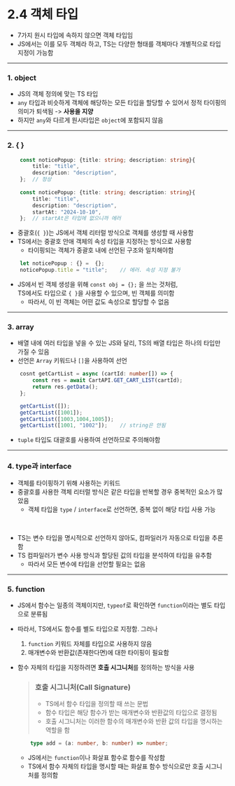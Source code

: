 # 2.4 객체 타입

- 7가지 원시 타입에 속하지 않으면 객체 타입임
- JS에서는 이를 모두 객체라 하고, TS는 다양한 형태를 객체마다 개별적으로 타입 지정이 가능함 

---

### 1. object
- JS의 객체 정의에 맞는 TS 타입
- `any` 타입과 비슷하게 객체에 해당하는 모든 타입을 할당할 수 있어서 정적 타이핑의 의미가 퇴색됨 -> **사용을 지양**
- 하지만 `any`와 다르게 원시타입은 `object`에 포함되지 않음

---

### 2. { }
```typescript
    const noticePopup: {title: string; description: string}{
        title: "title",
        description: "description",
    };  // 정상
    
    const noticePopup: {title: string; description: string}{
        title: "title",
        description: "description",
        startAt: "2024-10-10",
    };  // startAt은 타입에 없으니까 에러
```
- 중괄호(`{ }`)는 JS에서 객체 리터럴 방식으로 객체를 생성할 때 사용함
- TS에서는 중괄호 안애 객체의 속성 타입을 지정하는 방식으로 사용함
    - 타이핑되는 객체가 중괄호 내에 선언된 구조와 일치해야함


```typescript
    let noticePopup : {} =  {};
    noticePopup.title = "title";    // 에러. 속성 지정 불가 

```
- JS에서 빈 객체 생성을 위해 `const obj = {};` 을 쓰는 것처럼, <br/>
TS에서도 타입으로 `{ }`을 사용할 수 있으며, 빈 객체를 의미함
    - 따라서, 이 빈 객체는 어떤 값도 속성으로 할당할 수 없음

---

### 3. array
- 배열 내에 여러 타입을 넣을 수 있는 JS와 달리, TS의 배열 타입은 하나의 타입만 가질 수 있음
- 선언은 `Array` 키워드나 `[]`을 사용하여 선언
```typescript
    cosnt getCartList = async (cartId: number[]) => {
        const res = await CartAPI.GET_CART_LIST(cartId);
        return res.getData();
    };

    getCartList([]);
    getCartList([1001]);
    getCartList([1003,1004,1005]);
    getCartList([1001, "1002"]);    // string은 안됨
```

- `tuple` 타입도 대괄호를 사용하여 선언하므로 주의해야함

---

### 4. type과 interface
- 객체를 타이핑하기 위해 사용하는 키워드
- 중괄호를 사용한 객체 리터럴 방식은 같은 타입을 반복할 경우 중복적인 요소가 많았음
    - 객체 타입을 `type` / `interface`로 선언하면, 중복 없이 해당 타입 사용 가능
<br/>

- TS는 변수 타입을 명시적으로 선언하지 않아도, 컴파일러가 자동으로 타입을 추론함
- TS 컴파일러가 변수 사용 방식과 할당된 값의 타입을 분석하여 타입을 유추함 
    - 따라서 모든 변수에 타입을 선언할 필요는 없음

---

### 5. function
- JS에서 함수는 일종의 객체이지만, `typeof`로 확인하면 `function`이라는 별도 타입으로 분류됨
- 따라서, TS에서도 함수를 별도 타입으로 지정함. 그러나
    1. `function` 키워드 자체를 타입으로 사용하지 않음
    2. 매개변수와 반환값(존재한다면)에 대한 타이핑이 필요함

- 함수 자체의 타입을 지정하려면 **호출 시그니처**를 정의하는 방식을 사용
    > ### 호출 시그니처(Call Signature)
    > - TS에서 함수 타입을 정의할 때 쓰는 문법
    > - 함수 타입은 해당 함수가 받는 매개변수와 반환값의 타입으로 결정됨
    > - 호출 시그니처는 이러한 함수의 매개변수와 반환 값의 타입을 명시하는 역할을 함

    ```typescript
        type add = (a: number, b: number) => number;
    ```
    - JS에서는 `function`이나 화살표 함수로 함수를 작성함
    - TS에서 함수 자체의 타입을 명시할 때는 화살표 함수 방식으로만 호출 시그니처를 정의함